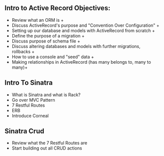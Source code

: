 ## Intro to Active Record Objectives:

- Review what an ORM is +
- Discuss ActiveRecord's purpose and "Convention Over Configuration" +
- Setting up our database and models with ActiveRecord from scratch +
- Define the purpose of a migration +
- Discuss purpose of schema file +
- Discuss altering databases and models with further migrations, rollbacks +
- How to use a console and "seed" data +
- Making relationships in ActiveRecord (has many belongs to, many to many)+

## Intro To Sinatra

- What is Sinatra and what is Rack?
- Go over MVC Pattern
- 7 Restful Routes
- ERB
- Introduce Corneal

## Sinatra Crud

- Review what the 7 Restful Routes are
- Start building out all CRUD actions 
